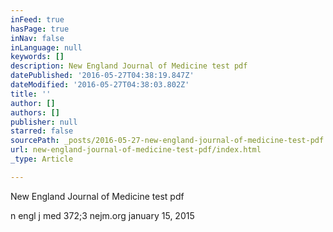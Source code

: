 ```yaml
---
inFeed: true
hasPage: true
inNav: false
inLanguage: null
keywords: []
description: New England Journal of Medicine test pdf
datePublished: '2016-05-27T04:38:19.847Z'
dateModified: '2016-05-27T04:38:03.802Z'
title: ''
author: []
authors: []
publisher: null
starred: false
sourcePath: _posts/2016-05-27-new-england-journal-of-medicine-test-pdf.md
url: new-england-journal-of-medicine-test-pdf/index.html
_type: Article

---
```

New England Journal of Medicine test pdf

n engl j med 372;3 nejm.org january 15, 2015